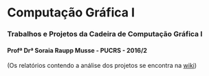 # Computação Gráfica I

### Trabalhos e Projetos da Cadeira de Computação Gráfica I
#### Profª Drª Soraia Raupp Musse - PUCRS - 2016/2


(Os relatórios contendo a análise dos projetos se encontra na [wiki](https://github.com/allanmoreira/computacao_grafica_I/wiki))


